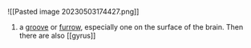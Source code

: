 ![[Pasted image 20230503174427.png]]
1.  a [groove](https://www.google.com/search?sxsrf=APwXEdcw5oP9K_01lxyn1OAmhj7PMIfHcw:1683153821063&q=groove&si=AMnBZoEP2YukYW07_nAjizsjQPEkYTUU8DfGkwKU4t21OyZy88_nMxW46UuAkDhw4GKhmKpa7c2vC19HWYktfIfIRwcM5VWJcw%3D%3D&expnd=1) or [furrow](https://www.google.com/search?sxsrf=APwXEdcw5oP9K_01lxyn1OAmhj7PMIfHcw:1683153821063&q=furrow&si=AMnBZoEP2YukYW07_nAjizsjQPEkq9oTnllBvJJ3HGPJacTPFVvKhHsvgp5HfQYqr4D3iiUqJ6gukkMApZ9dW1QkRY0ApvpgfA%3D%3D&expnd=1), especially one on the surface of the brain.
Then there are also [[gyrus]]
    

![](data:image/gif;base64,R0lGODlhAQABAIAAAP///////yH5BAEKAAEALAAAAAABAAEAAAICTAEAOw==)

[![](data:image/gif;base64,R0lGODlhAQABAIAAAP///////yH5BAEKAAEALAAAAAABAAEAAAICTAEAOw==)](http://books.google.com/ngrams/graph?year_start=1800&year_end=2019&corpus=26&smoothing=7&case_insensitive=on&content=sulci)